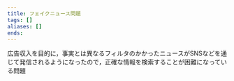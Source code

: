 ```yaml
---
title: フェイクニュース問題
tags: []
aliases: []
ends: 
---
```

広告収入を目的に，事実とは異なるフィルタのかかったニュースがSNSなどを通じて発信されるようになったので，正確な情報を検索することが困難になっている問題
